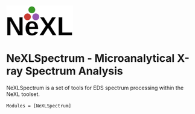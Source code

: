 ![](NeXL_sm.png)
# NeXLSpectrum - Microanalytical X-ray Spectrum Analysis 

NeXLSpectrum is a set of tools for EDS spectrum processing within the NeXL toolset.

```@autodocs
Modules = [NeXLSpectrum]
```
